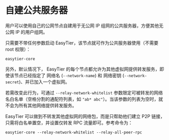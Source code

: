 # 自建公共服务器

用户可以使用自己的公网节点自建用于无公网 IP 组网的公共服务器，方便其他无公网 IP 的用户组网。

只需要不带任何参数启动 EasyTier，该节点就可作为公共服务器使用（不需要 root 权限）：

```
easytier-core
```

另外，默认情况下， EasyTier 的每个节点都允许为其他虚拟网提供转发服务，即使该节点已经指定了 网络名 (`--network-name`) 和 网络密钥 (`--network-secret`)、并已加入一个虚拟网。

若需改变此行为，可通过 `--relay-network-whitelist` 参数限定可被转发的网络名白名单（空格分割的通配符列表，如 ` "ab* abc" `）。当该参数的列表为空时，就不会为所有其他网络提供转发服务。

EasyTier 可以做到不转发其他虚拟网的网络包，而是只帮助他们建立 P2P 链接，只需将白名单置空，并设置仅转发 RPC 流量即可。参考命令为：

```
easytier-core --relay-network-whitelist --relay-all-peer-rpc
```

